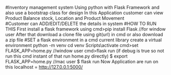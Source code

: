 #Inventory management system
Using python with Flask Framework and also use a bootstrap class for design
In this Application customer can view Product Balance stock, Location and Product Movement  
#Customer can ADD/EDIT/DELETE the details in system
#HOW TO RUN THIS
	First install a flask framework using cmd>pip install Flask  //for window user
	After that download a clone file using git(url) in cmd or also download a zip file
#SET a flask environment in a cmd current library 
	create a virtual environment 
		python -m venv
		cd venv
		Scripts\activate
	cmd>set FLASK_APP=home.py //window user
	cmd>flask run (if debug is true so not run this cmd instant of that run home.py directly)
	$ export FLASK_APP=home.py //mac user
	$ flask run
	Now Application are run on this localhost = http://127.0.0.1:5000/

	
	
	
	
	
	
